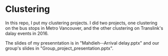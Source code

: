 # Clustering
In this repo, I put my clustering projects. I did two projects, one clustering on the bus stops in Metro Vancouver, and the other clustering on Translink's dalay events in 2016.   

The slides of my presenntation is in "Mahdieh--Arrival delay.pptx" and our group's slides in "Group_project_presentation.pptx".
